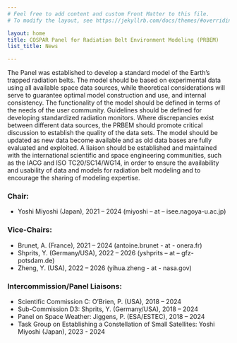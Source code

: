 ```yaml
---
# Feel free to add content and custom Front Matter to this file.
# To modify the layout, see https://jekyllrb.com/docs/themes/#overriding-theme-defaults

layout: home
title: COSPAR Panel for Radiation Belt Environment Modeling (PRBEM)
list_title: News

---
```


The Panel was established to develop a standard model of the Earth’s trapped
radiation belts. The model should be based on experimental data using all
available space data sources, while theoretical considerations will serve to
guarantee optimal model construction and use, and internal consistency. The
functionality of the model should be defined in terms of the needs of the
user community. Guidelines should be defined for developing standardized
radiation monitors. Where discrepancies exist between different data
sources, the PRBEM should promote critical discussion to establish the
quality of the data sets. The model should be updated as new data become
available and as old data bases are fully evaluated and exploited. A liaison
should be established and maintained with the international scientific and
space engineering communities, such as the IACG and ISO TC20/SC14/WG14, in
order to ensure the availability and usability of data and models for
radiation belt modeling and to encourage the sharing of modeling expertise.


### Chair:

 - Yoshi Miyoshi (Japan), 2021 – 2024 (miyoshi – at – isee.nagoya-u.ac.jp)

### Vice-Chairs:

 - Brunet, A. (France), 2021 – 2024 (antoine.brunet - at - onera.fr)
 - Shprits, Y. (Germany/USA), 2022 – 2026 (yshprits – at – gfz-potsdam.de)
 - Zheng, Y. (USA), 2022 – 2026 (yihua.zheng - at - nasa.gov)

### Intercommission/Panel Liaisons:

 - Scientific Commission C:  O’Brien, P. (USA), 2018 – 2024
 - Sub-Commission D3:  Shprits, Y. (Germany/USA), 2018 – 2024
 - Panel on Space Weather:  Jiggens, P. (ESA/ESTEC), 2018 – 2024
 - Task Group on Establishing a Constellation of Small Satellites: Yoshi Miyoshi (Japan), 2023 - 2024

